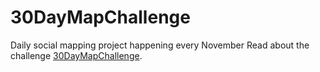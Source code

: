 # 30DayMapChallenge
Daily social mapping project happening every November
Read about the challenge [30DayMapChallenge](https://30daymapchallenge.com/).
